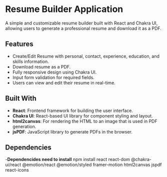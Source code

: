 # Resume Builder Application

A simple and customizable resume builder built with React and Chakra UI, allowing users to generate a professional resume and download it as a PDF.

## Features

- Create/Edit Resume with personal, contact, experience, education, and skills information.
- Download resume as a PDF.
- Fully responsive design using Chakra UI.
- Input form validation for required fields.
- Users can view and edit their resume in real-time.

## Built With

- **React**: Frontend framework for building the user interface.
- **Chakra UI**: React-based UI library for component styling and layout.
- **html2canvas**: For rendering the HTML to an image that is used in PDF generation.
- **jsPDF**: JavaScript library to generate PDFs in the browser.

## Dependencies 
-**Dependencides need to install** npm install react react-dom @chakra-ui/react @emotion/react @emotion/styled framer-motion html2canvas jspdf react-icons

